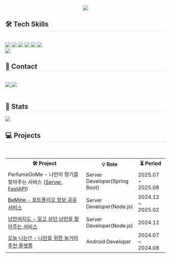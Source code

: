 <div align= "center">
    <img src="https://capsule-render.vercel.app/api?type=waving&color=4dadd5&height=210&text=Welcome!%20I'm%20Byungung%20Lee%20👋🏻&animation=&fontColor=000000&fontSize=50" />
    </div>
    <div style="text-align: left;">
    <h2 style="border-bottom: 1px solid #d8dee4; color: #282d33;"> 🛠️ Tech Skills </h2> <br> 
    <div style="margin: ; text-align: left;" "text-align: left;"> <img src="https://img.shields.io/badge/Android-3DDC84?style=for-the-badge&logo=Android&logoColor=white">
          <img src="https://img.shields.io/badge/Node.js-339933?style=for-the-badge&logo=Node.js&logoColor=white">
          <img src="https://img.shields.io/badge/kotlin-%237F52FF.svg?style=for-the-badge&logo=kotlin&logoColor=white">
          <img src="https://img.shields.io/badge/Javascript-F7DF1E?style=for-the-badge&logo=Javascript&logoColor=white">
          <img src="https://img.shields.io/badge/MySQL-4479A1?style=for-the-badge&logo=MySQL&logoColor=white">
          <img src="https://img.shields.io/badge/Notion-000000?style=for-the-badge&logo=Notion&logoColor=white">
          <br/><img src="https://img.shields.io/badge/Github-181717?style=for-the-badge&logo=Github&logoColor=white">
          </div>
    </div>
    <div style="text-align: left;">
    <h2 style="border-bottom: 1px solid #d8dee4; color: #282d33;"> 📧 Contact </h2> <br> 
    <div style="text-align: left;"> <a href=mailto:ung5328@hanmail.net> <img src="https://img.shields.io/badge/Gmail-EA4335?style=for-the-badge&logo=Gmail&logoColor=white&link=mailto:ung5328@hanmail.net">
      <img src="https://img.shields.io/badge/github-%23121011.svg?style=for-the-badge&logo=github&logoColor=white">
    </a>
          </div>  <br> 
    <div style="text-align: left;">  </div> 
    </div>
    <div style="text-align: left;"> 
    <h2 style="border-bottom: 1px solid #d8dee4; color: #282d33;"> 🏅 Stats </h2> <div style="text-align: left;"> <img src="https://github-readme-stats.vercel.app/api?username=bulee5328&bg_color=180,fafafa,00000000&title_color=538cea&text_color=111111"
         />  </div> 
    </div>
    <h2 style="border-bottom: 1px solid #d8dee4; color: #282d33;"> 💻 Projects </h2> <br> 
<table>
  <tr>
    <th style="width: 60%;">🛠️ Project</th>
    <th style="width: 20%;">💡 Role</th>
    <th style="width: 20%;">⏳ Period</th>
  </tr>
  <tr>
  <td style="width: 60%;"> 
    PerfumeOnMe - 나만의 향기를 찾아주는 서비스
    (<a href="https://github.com/PerfumeOnMe/Back-end" target="_blank">Server</a>, 
     <a href="https://github.com/bulee5328/PerfumeOnMe_FastAPI" target="_blank">FastAPI</a>)
  </td>
  <td style="width: 20%;">Server Developer(Spring Boot)</td>
  <td style="width: 20%;">2025.07 ~ 2025.08</td>
</tr>

  <tr>
    <td style="width: 60%;"> 
      <a href="https://github.com/BEMINE-UMC/Server" target="_blank">BeMine - 포트폴리오 정보 공유 서비스</a>
    </td>
    <td style="width: 20%;">Server Developer(Node.js)</td>
    <td style="width: 20%;">2024.12 ~ 2025.02</td>
  </tr>
  <tr>
    <td style="width: 60%;"> 
      <a href="https://github.com/Romantic-Yeojido/backend" target="_blank">낭만여지도 - 잊고 살던 낭만을 찾아주는 서비스</a>
    </td>
    <td style="width: 20%;">Server Developer(Node.js)</td>
    <td style="width: 20%;">2024.12</td>
  </tr>
  <tr>
    <td style="width: 60%;"> 
      <a href="https://github.com/todaynan/Android" target="_blank">오늘 나는!? - 나만을 위한 놀거리 추천 플랫폼</a>
    </td>
    <td style="width: 20%;">Android Developer</td>
    <td style="width: 20%;">2024.07 ~ 2024.08</td>
  </tr>
</table>


